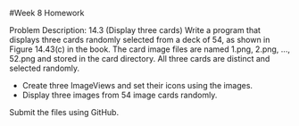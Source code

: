 #Week 8 Homework

Problem Description: 14.3
(Display three cards) Write a program that displays three cards randomly selected from a deck of 54, as shown in Figure 14.43(c) in the book.
The card image files are named 1.png, 2.png, ..., 52.png and stored in the card directory. All three cards are distinct and selected randomly.
* Create three ImageViews and set their icons using the images.
* Display three images from 54 image cards randomly.

Submit the files using GitHub.